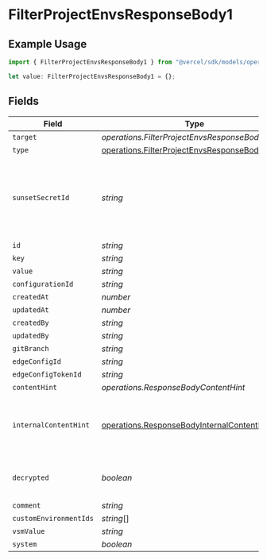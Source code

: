 # FilterProjectEnvsResponseBody1

## Example Usage

```typescript
import { FilterProjectEnvsResponseBody1 } from "@vercel/sdk/models/operations";

let value: FilterProjectEnvsResponseBody1 = {};
```

## Fields

| Field                                                                                                        | Type                                                                                                         | Required                                                                                                     | Description                                                                                                  |
| ------------------------------------------------------------------------------------------------------------ | ------------------------------------------------------------------------------------------------------------ | ------------------------------------------------------------------------------------------------------------ | ------------------------------------------------------------------------------------------------------------ |
| `target`                                                                                                     | *operations.FilterProjectEnvsResponseBodyTarget*                                                             | :heavy_minus_sign:                                                                                           | N/A                                                                                                          |
| `type`                                                                                                       | [operations.FilterProjectEnvsResponseBodyType](../../models/operations/filterprojectenvsresponsebodytype.md) | :heavy_minus_sign:                                                                                           | N/A                                                                                                          |
| `sunsetSecretId`                                                                                             | *string*                                                                                                     | :heavy_minus_sign:                                                                                           | This is used to identiy variables that have been migrated from type secret to sensitive.                     |
| `id`                                                                                                         | *string*                                                                                                     | :heavy_minus_sign:                                                                                           | N/A                                                                                                          |
| `key`                                                                                                        | *string*                                                                                                     | :heavy_minus_sign:                                                                                           | N/A                                                                                                          |
| `value`                                                                                                      | *string*                                                                                                     | :heavy_minus_sign:                                                                                           | N/A                                                                                                          |
| `configurationId`                                                                                            | *string*                                                                                                     | :heavy_minus_sign:                                                                                           | N/A                                                                                                          |
| `createdAt`                                                                                                  | *number*                                                                                                     | :heavy_minus_sign:                                                                                           | N/A                                                                                                          |
| `updatedAt`                                                                                                  | *number*                                                                                                     | :heavy_minus_sign:                                                                                           | N/A                                                                                                          |
| `createdBy`                                                                                                  | *string*                                                                                                     | :heavy_minus_sign:                                                                                           | N/A                                                                                                          |
| `updatedBy`                                                                                                  | *string*                                                                                                     | :heavy_minus_sign:                                                                                           | N/A                                                                                                          |
| `gitBranch`                                                                                                  | *string*                                                                                                     | :heavy_minus_sign:                                                                                           | N/A                                                                                                          |
| `edgeConfigId`                                                                                               | *string*                                                                                                     | :heavy_minus_sign:                                                                                           | N/A                                                                                                          |
| `edgeConfigTokenId`                                                                                          | *string*                                                                                                     | :heavy_minus_sign:                                                                                           | N/A                                                                                                          |
| `contentHint`                                                                                                | *operations.ResponseBodyContentHint*                                                                         | :heavy_minus_sign:                                                                                           | N/A                                                                                                          |
| `internalContentHint`                                                                                        | [operations.ResponseBodyInternalContentHint](../../models/operations/responsebodyinternalcontenthint.md)     | :heavy_minus_sign:                                                                                           | Similar to `contentHints`, but should not be exposed to the user.                                            |
| `decrypted`                                                                                                  | *boolean*                                                                                                    | :heavy_minus_sign:                                                                                           | Whether `value` and `vsmValue` are decrypted.                                                                |
| `comment`                                                                                                    | *string*                                                                                                     | :heavy_minus_sign:                                                                                           | N/A                                                                                                          |
| `customEnvironmentIds`                                                                                       | *string*[]                                                                                                   | :heavy_minus_sign:                                                                                           | N/A                                                                                                          |
| `vsmValue`                                                                                                   | *string*                                                                                                     | :heavy_minus_sign:                                                                                           | N/A                                                                                                          |
| `system`                                                                                                     | *boolean*                                                                                                    | :heavy_minus_sign:                                                                                           | N/A                                                                                                          |